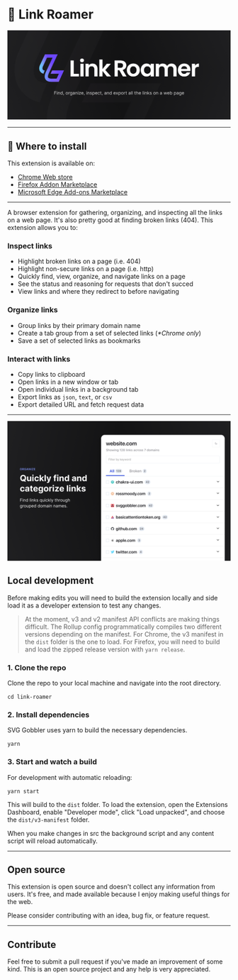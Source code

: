 # 👋 Link Roamer

![Link Roamer Graphic!](./assets/graphic.png)

---

## 🚀 Where to install

This extension is available on:

- [Chrome Web store](https://chrome.google.com/webstore/detail/link-roamer/lgcgflalbmeodapiohjepkjlgipmhofe)
- [Firefox Addon Marketplace](https://addons.mozilla.org/en-US/firefox/addon/link-roamer/)
- [Microsoft Edge Add-ons Marketplace](https://microsoftedge.microsoft.com/addons/detail/link-roamer/bigambbapbnineapeagbdpdpkaildjdd)

---

A browser extension for gathering, organizing, and inspecting all the links on a
web page. It's also pretty good at finding broken links (404). This extension
allows you to:

### Inspect links

- Highlight broken links on a page (i.e. 404)
- Highlight non-secure links on a page (i.e. http)
- Quickly find, view, organize, and navigate links on a page
- See the status and reasoning for requests that don't succed
- View links and where they redirect to before navigating

### Organize links

- Group links by their primary domain name
- Create a tab group from a set of selected links (_\*Chrome only_)
- Save a set of selected links as bookmarks

### Interact with links

- Copy links to clipboard
- Open links in a new window or tab
- Open individual links in a background tab
- Export links as `json`, `text`, or `csv`
- Export detailed URL and fetch request data

---

![Link Roamer Graphic!](./assets/graphic-2.png)

## Local development

Before making edits you will need to build the extension locally and side load
it as a developer extension to test any changes.

> At the moment, v3 and v2 manifest API conflicts are making things difficult.
> The Rollup config programmatically compiles two different versions depending
> on the manifest. For Chrome, the v3 manifest in the `dist` folder is the one
> to load. For Firefox, you will need to build and load the zipped release
> version with `yarn release`.

### 1. Clone the repo

Clone the repo to your local machine and navigate into the root directory.

```shell
cd link-roamer
```

### 2. Install dependencies

SVG Gobbler uses yarn to build the necessary dependencies.

```shell
yarn
```

### 3. Start and watch a build

For development with automatic reloading:

```bazaar
yarn start
```

This will build to the `dist` folder. To load the extension, open the Extensions
Dashboard, enable "Developer mode", click "Load unpacked", and choose the
`dist/v3-manifest` folder.

When you make changes in src the background script and any content script will
reload automatically.

---

## Open source

This extension is open source and doesn't collect any information from users.
It's free, and made available because I enjoy making useful things for the web.

Please consider contributing with an idea, bug fix, or feature request.

---

## Contribute

Feel free to submit a pull request if you've made an improvement of some kind.
This is an open source project and any help is very appreciated.
